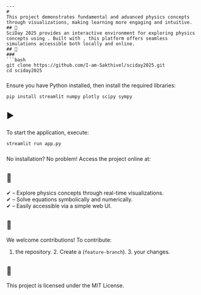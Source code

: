 ```
---
# 
This project demonstrates fundamental and advanced physics concepts through visualizations, making learning more engaging and intuitive.
## 🚀 
SciDay 2025 provides an interactive environment for exploring physics concepts using . Built with , this platform offers seamless simulations accessible both locally and online.
## 🔧 
### 
```bash
git clone https://github.com/I-am-Sakthivel/sciday2025.git
cd sciday2025
```
### 
Ensure you have Python installed, then install the required libraries:
```bash
pip install streamlit numpy plotly scipy sympy
```
## ▶️ 
### 
To start the application, execute:
```bash
streamlit run app.py
```
### 
No installation? No problem! Access the project online at:
[](https://physim.streamlit.app/)
## 📌 
✔  – Explore physics concepts through real-time visualizations.  
✔  – Solve equations symbolically and numerically.  
✔  – Easily accessible via a simple web UI.
## 🤝 
We welcome contributions! To contribute:
1.  the repository. 2. Create a  (`feature-branch`). 3.  your changes.
## 📝 
This project is licensed under the MIT License. 
```